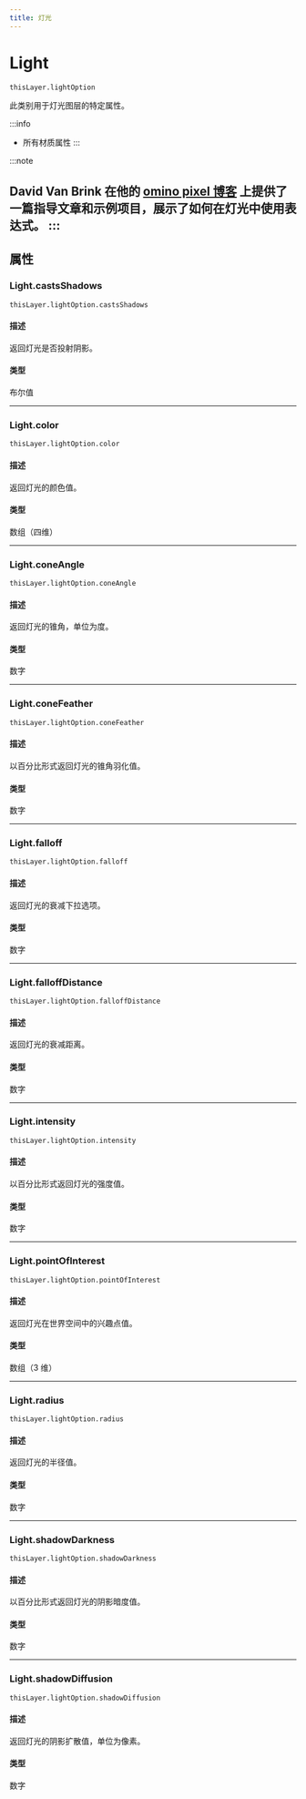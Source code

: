 ```yaml
---
title: 灯光
---
```

# Light

`thisLayer.lightOption`

此类别用于灯光图层的特定属性。

:::info

* 所有材质属性 :::

:::note

David Van Brink 在他的 [omino pixel 博客](http://www.adobe.com/go/learn_ae_ominoflashing) 上提供了一篇指导文章和示例项目，展示了如何在灯光中使用表达式。
:::
---

## 属性

### Light.castsShadows

`thisLayer.lightOption.castsShadows`

#### 描述

返回灯光是否投射阴影。

#### 类型

布尔值

---

### Light.color

`thisLayer.lightOption.color`

#### 描述

返回灯光的颜色值。

#### 类型

数组（四维）

---

### Light.coneAngle

`thisLayer.lightOption.coneAngle`

#### 描述

返回灯光的锥角，单位为度。

#### 类型

数字

---

### Light.coneFeather

`thisLayer.lightOption.coneFeather`

#### 描述

以百分比形式返回灯光的锥角羽化值。

#### 类型

数字

---

### Light.falloff

`thisLayer.lightOption.falloff`

#### 描述

返回灯光的衰减下拉选项。

#### 类型

数字

---

### Light.falloffDistance

`thisLayer.lightOption.falloffDistance`

#### 描述

返回灯光的衰减距离。

#### 类型

数字

---

### Light.intensity

`thisLayer.lightOption.intensity`

#### 描述

以百分比形式返回灯光的强度值。

#### 类型

数字

---

### Light.pointOfInterest

`thisLayer.lightOption.pointOfInterest`

#### 描述

返回灯光在世界空间中的兴趣点值。

#### 类型

数组（3 维）

---

### Light.radius

`thisLayer.lightOption.radius`

#### 描述

返回灯光的半径值。

#### 类型

数字

---

### Light.shadowDarkness

`thisLayer.lightOption.shadowDarkness`

#### 描述

以百分比形式返回灯光的阴影暗度值。

#### 类型

数字

---

### Light.shadowDiffusion

`thisLayer.lightOption.shadowDiffusion`

#### 描述

返回灯光的阴影扩散值，单位为像素。

#### 类型

数字
